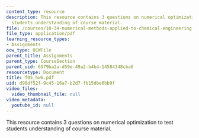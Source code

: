 ```yaml
---
content_type: resource
description: This resource contains 3 questions on numerical optimization to test
  students understanding of course material.
file: /courses/10-34-numerical-methods-applied-to-chemical-engineering-fall-2005/d98df52f9c4516a7b2d7fb15dbe6bb9f_f05_hw6.pdf
file_type: application/pdf
learning_resource_types:
- Assignments
ocw_type: OCWFile
parent_title: Assignments
parent_type: CourseSection
parent_uid: 6579ba2a-d59e-49a2-b4b4-14584348cba6
resourcetype: Document
title: f05_hw6.pdf
uid: d98df52f-9c45-16a7-b2d7-fb15dbe6bb9f
video_files:
  video_thumbnail_file: null
video_metadata:
  youtube_id: null
---
```

This resource contains 3 questions on numerical optimization to test students understanding of course material.

